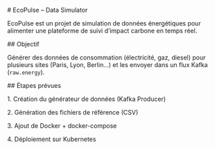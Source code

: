 \# EcoPulse – Data Simulator



EcoPulse est un projet de simulation de données énergétiques pour alimenter une plateforme de suivi d’impact carbone en temps réel.



\## Objectif

Générer des données de consommation (électricité, gaz, diesel) pour plusieurs sites (Paris, Lyon, Berlin...) et les envoyer dans un flux Kafka (`raw.energy`).



\## Étapes prévues

1\. Création du générateur de données (Kafka Producer)

2\. Génération des fichiers de référence (CSV)

3\. Ajout de Docker + docker-compose

4\. Déploiement sur Kubernetes

